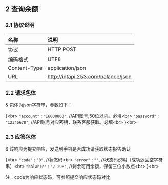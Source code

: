 ## 2 查询余额

### 2.1 协议说明

|名称|说明|
|:---|:---|
|协议|HTTP POST|
|编码格式|UTF8|
|Content-Type|application/json|
|URL|http://intapi.253.com/balance/json|

### 2.2 请求包体

& 包体为json字符串，参数如下：

 {<br\> 
     `"account"` : `"I6000000"`, //API账号,50位以内。必填<br\> 
     `"password"` : `"12345678"`, //API账号对应密钥，联系客服获取。必填<br\> 
 }<br\>

### 2.3 应答包体

& 该响应为提交响应，发送到手机是否成功请获取状态报告确认

 {<br\>
     `"code"` : `"0"`, //状态码<br\> 
     `"error"` : `""`, //状态码说明（成功返回空字符串）<br\> 
     `"balance"` : `"7.298"`, //剩余可用余额，保留三位小数点<br\> 
 }<br\>
 
 注：code为响应状态码，可参照提交响应状态码对比
